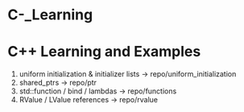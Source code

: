 # C-_Learning
# C++ Learning and Examples 

1) uniform initialization & initializer lists 		-> repo/uniform_initialization
2) shared_ptrs						-> repo/ptr
3) std::function / bind / lambdas 			-> repo/functions
4) RValue / LValue references				-> repo/rvalue
